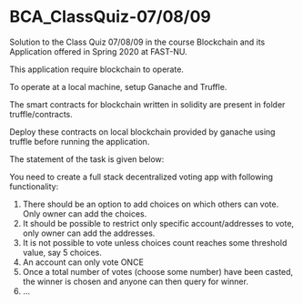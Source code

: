# BCA_ClassQuiz-07/08/09
Solution to the Class Quiz 07/08/09 in the course Blockchain and its Application offered in Spring 2020 at FAST-NU.

This application require blockchain to operate.

To operate at a local machine, setup Ganache and Truffle.

The smart contracts for blockchain written in solidity are present in folder truffle/contracts.

Deploy these contracts on local blockchain provided by ganache using truffle before running the application.

The statement of the task is given below:

You need to create a full stack decentralized voting app with following functionality:

1. There should be an option to add choices on which others can vote. Only owner can add the choices.
2. It should be possible to restrict only specific account/addresses to vote, only owner can add the addresses.
3. It is not possible to vote unless choices count reaches some threshold value, say 5 choices.
4. An account can only vote ONCE
5. Once a total number of votes (choose some number) have been casted, the winner is chosen and anyone can then query for winner.
6. ...
